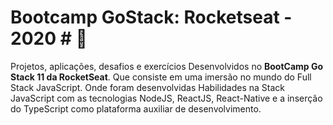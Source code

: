 # Bootcamp GoStack: Rocketseat - 2020 # 🚀
Projetos, aplicações, desafios e exercícios Desenvolvidos no **BootCamp Go Stack 11 da RocketSeat**. Que consiste em uma imersão no mundo do Full Stack JavaScript. Onde foram desenvolvidas Habilidades na Stack JavaScript com as tecnologias NodeJS, ReactJS, React-Native e a inserção do TypeScript como plataforma auxiliar de desenvolvimento. 
